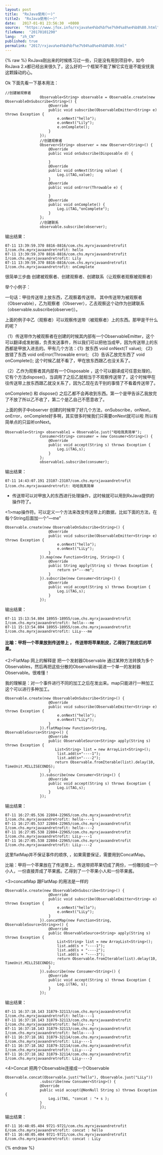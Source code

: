 ```yaml
---
layout: post
title:  "RxJava使用(一)"
title2:  "RxJava使用(一)"
date:   2017-01-01 23:56:30  +0800
source:  "https://www.jfox.info/rxjava%e4%bd%bf%e7%94%a8%e4%b8%80.html"
fileName:  "20170101290"
lang:  "zh_CN"
published: true
permalink: "2017/rxjava%e4%bd%bf%e7%94%a8%e4%b8%80.html"
---
```

{% raw %}
RxJava刚出来的时候练习过一些，只是没有用到项目中，如今RxJava 2.x都已经出来很久了，这么好的一个框架不能了解它实在是不能安抚我这颗躁动的心。

Ok 下面先看一下基本用法：

    //创建被观察者
                    Observable<String> observable = Observable.create(new ObservableOnSubscribe<String>() {
                        @Override
                        public void subscribe(ObservableEmitter<String> e) throws Exception {
                            e.onNext("hello");
                            e.onNext("Lily");
                            e.onComplete();
                        }
                    });
                    //创建观察者
                    Observer<String> observer = new Observer<String>() {
                        @Override
                        public void onSubscribe(Disposable d) {
    
                        }
                        @Override
                        public void onNext(String value) {
                            Log.i(TAG,value);
                        }
                        @Override
                        public void onError(Throwable e) {
    
                        }
                        @Override
                        public void onComplete() {
                            Log.i(TAG,"onComplete");
                        }
                    };
                    //创建联系
                    observable.subscribe(observer);

输出结果：

    07-11 13:39:59.370 8816-8816/com.chs.myrxjavaandretrofit I/com.chs.myrxjavaandretrofit: hello
    07-11 13:39:59.370 8816-8816/com.chs.myrxjavaandretrofit I/com.chs.myrxjavaandretrofit: Lily
    07-11 13:39:59.370 8816-8816/com.chs.myrxjavaandretrofit I/com.chs.myrxjavaandretrofit: onComplete

很简单三步曲 创建被观察者、创建观察者、创建联系（让观察者观察被观察者）

举个小例子：

一句话：甲往传送带上放东西，乙观察着传送带。 其中传送带为被观察者（Observable），乙为观察者（Observer），乙去观察这个动作为创建联系（observable.subscribe(observer)）。

上面的例子中乙（观察者）可以观察传送带（被观察者）上的东西。那甲是干什么的呢？

（1）传送带作为被观察者在创建的时候其内部有一个ObservableEmitter，这个可以翻译成发射器，负责发送事件，所以我们可以把他当成甲，因为传送带上的东西都是甲放入进去的。甲有几个方法：《1》放东西 void onNext(T value); 《2》放错了东西 void onError(Throwable error); 《3》告诉乙放完东西了 void onComplete(); 这个时候乙就不看了，甲在放东西跟乙也没关系了。

（2）乙作为观察者其内部有一个Disposable ，这个可以翻译成可任意处理的，它有个方法dispose()，当调用了之后乙就相当于不观察传送带了，这个时候甲在往传送带上放东西跟乙就没关系了，因为乙现在去干别的事情了不看着传送带了。

onComplete() 和 dispose() 之后乙都不会再收到东西。第一个是甲告诉乙我放完了不放了所以乙不收了，第二个是乙自己不愿意收了。

上面的例子中observer 创建的时候带了好几个方法，onSubscribe，onNext，onError，onComplete好多啊，其实很多时候我们只需要onNext就可以啦 所以有简单点的只监听onNext。

    Observable<String> observable1 = Observable.just("哈哈我真简单");
                    Consumer<String> consumer = new Consumer<String>() {
                        @Override
                        public void accept(String s) throws Exception {
                            Log.i(TAG,s);
                        }
                    };
                    observable1.subscribe(consumer);

输出结果：

    07-11 14:43:07.191 23107-23107/com.chs.myrxjavaandretrofit I/com.chs.myrxjavaandretrofit: 哈哈我真简单

- 传送带可以对甲放入的东西进行处理操作，这时候就可以用到RxJava提供的操作符了。

<1>map操作符。可以定义一个方法来改变传送带上的数据，比如下面的方法，在每个String后面加一个”—me”

    Observable.create(new ObservableOnSubscribe<String>() {
                        @Override
                        public void subscribe(ObservableEmitter<String> e) throws Exception {
                            e.onNext("hello");
                            e.onNext("LiLy");
                        }
                    }).map(new Function<String, String>() {
                        @Override
                        public String apply(String s) throws Exception {
                            return s+"---me";
                        }
                    }).subscribe(new Consumer<String>() {
                        @Override
                        public void accept(String s) throws Exception {
                            Log.i(TAG,s);
                        }
                    });

输出结果：

    07-11 15:13:54.804 18955-18955/com.chs.myrxjavaandretrofit I/com.chs.myrxjavaandretrofit: hello---me
    07-11 15:13:54.804 18955-18955/com.chs.myrxjavaandretrofit I/com.chs.myrxjavaandretrofit: LiLy---me

#### 比喻：甲将一个苹果放到传送带上 ， 传送带将苹果削皮，乙得到了削皮后的苹果。

<2>FlatMap 网上的解释是 把一个发射器Observable 通过某种方法转换为多个Observables，然后再把这些分散的Observables装进一个单一的发射器Observable。很难懂！

我的理解是：对一个事件进行不同的加工之后在发出来。map只能进行一种加工 这个可以进行多种加工。

    Observable.create(new ObservableOnSubscribe<String>() {
                        @Override
                        public void subscribe(ObservableEmitter<String> e) throws Exception {
                            e.onNext("hello");
                            e.onNext("LiLy");
                        }
                    }).flatMap(new Function<String, ObservableSource<String>>() {
                        @Override
                        public ObservableSource<String> apply(String s) throws Exception {
                           List<String> list = new ArrayList<String>();
                            list.add(s+"----1");
                            list.add(s+"----2");
                           return Observable.fromIterable(list).delay(10, TimeUnit.MILLISECONDS);
                        }
                    }).subscribe(new Consumer<String>() {
                        @Override
                        public void accept(String s) throws Exception {
                            Log.i(TAG,s);
                        }
                    });

输出结果：

    07-11 16:27:05.536 22804-22965/com.chs.myrxjavaandretrofit I/com.chs.myrxjavaandretrofit: hello----1
    07-11 16:27:05.537 22804-22965/com.chs.myrxjavaandretrofit I/com.chs.myrxjavaandretrofit: hello----2
    07-11 16:27:05.538 22804-22965/com.chs.myrxjavaandretrofit I/com.chs.myrxjavaandretrofit: LiLy----1
    07-11 16:27:05.538 22804-22965/com.chs.myrxjavaandretrofit I/com.chs.myrxjavaandretrofit: LiLy----2

这里flatMap并不保证事件的顺序, ，如果需要保证，需要用到ConcatMap。

比喻：甲将一个苹果放在了传送带上，传送带把苹果切成了两份，一份雕刻成一个小人，一份直接弄成了苹果酱。乙得到了一个苹果小人和一份苹果酱。

<3>concatMap 跟FlatMap 的用法是一样的

    Observable.create(new ObservableOnSubscribe<String>() {
                        @Override
                        public void subscribe(ObservableEmitter<String> e) throws Exception {
                            e.onNext("hello");
                            e.onNext("LiLy");
                        }
                    }).concatMap(new Function<String, ObservableSource<String>>() {
                        @Override
                        public ObservableSource<String> apply(String s) throws Exception {
                            List<String> list = new ArrayList<String>();
                            list.add(s + "----1");
                            list.add(s + "----2");
                            list.add(s + "----3");
                            return Observable.fromIterable(list).delay(10, TimeUnit.MILLISECONDS);
                        }
                    }).subscribe(new Consumer<String>() {
                        @Override
                        public void accept(String s) throws Exception {
                            Log.i(TAG, s);
                        }
                    });

输出结果：

    07-11 16:37:18.143 31879-32113/com.chs.myrxjavaandretrofit I/com.chs.myrxjavaandretrofit: hello----1
    07-11 16:37:18.143 31879-32113/com.chs.myrxjavaandretrofit I/com.chs.myrxjavaandretrofit: hello----2
    07-11 16:37:18.143 31879-32113/com.chs.myrxjavaandretrofit I/com.chs.myrxjavaandretrofit: hello----3
    07-11 16:37:18.161 31879-32114/com.chs.myrxjavaandretrofit I/com.chs.myrxjavaandretrofit: LiLy----1
    07-11 16:37:18.162 31879-32114/com.chs.myrxjavaandretrofit I/com.chs.myrxjavaandretrofit: LiLy----2
    07-11 16:37:18.162 31879-32114/com.chs.myrxjavaandretrofit I/com.chs.myrxjavaandretrofit: LiLy----3

<4>Concat 把两个Observable连接成一个Observable

    Observable.concat(Observable.just("hello"), Observable.just("LiLy"))
                    .subscribe(new Consumer<String>() {
                    @Override
                    public void accept(@NonNull String s) throws Exception {
                        Log.i(TAG, "concat : "+ s );
                    }
                    });

输出结果：

    07-11 16:48:05.404 9721-9721/com.chs.myrxjavaandretrofit E/com.chs.myrxjavaandretrofit: concat : hello
    07-11 16:48:05.404 9721-9721/com.chs.myrxjavaandretrofit E/com.chs.myrxjavaandretrofit: concat : LiLy
{% endraw %}
